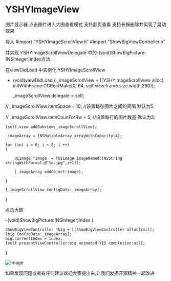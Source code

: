 # YSHYImageView
图片显示器 点击图片进入大图查看模式 支持翻页查看 支持长按删除并实现了晃动效果

导入 
#import "YSHYImageScrollView.h"
#import "ShowBigViewController.h"

并实现 YSHYImageScrollViewDelegate 中的-(void)ShowBigPicture:(NSInteger)index方法


在viewDidLoad 中实例化 YSHYImageScrollView


- (void)viewDidLoad 
{
     _imageScrollView = [[YSHYImageScrollView alloc] initWithFrame:CGRectMake(0, 64, self.view.frame.size.width,280)];

    _imageScrollView.delegate = self;

//    _imageScrollView.itemSpace = 10;   //设置每张图片之间的间隔  默认为5;

//    _imageScrollView.itemCounForRw = 5; //设置每行的图片数量  默认为3;

    [self.view addSubview:_imageScrollView];

    _imageArray = [NSMutableArray arrayWithCapacity:4];
    
    for (int i = 0; i < 8; i ++)
    {
    
        UIImage *image  = [UIImage imageNamed:[NSString stringWithFormat:@"%d.jpg",i+1]];
        
        [_imageArray addObject:image];
        
    }
    
    [_imageScrollView ConfigData:_imageArray];
    
}


点击大图


-(void)ShowBigPicture:(NSInteger)index
{

    ShowBigViewController *big = [[ShowBigViewController alloc]init];
    [big ConfigData:_imageArray];
    big.currentIndex = index;
    [self presentViewController:big animated:YES completion:nil];

    
}

![image](https://github.com/DecembeGrirl/YSHYImageView/blob/master/YSHYImageView/testImage/YSHYImage.gif)

如果发现问题或者有任何建议欢迎大家提出来,让我们发扬开源精神一起改进
